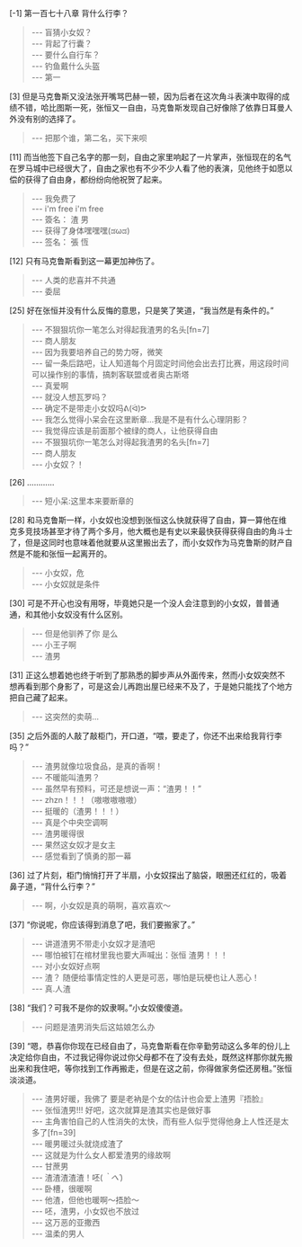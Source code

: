 
[-1] 第一百七十八章 背什么行李？
>--- 盲猜小女奴？<br>
>--- 背起了行囊？<br>
>--- 要什么自行车？<br>
>--- 钓鱼戴什么头盔<br>
>--- 第一<br>

[3] 但是马克鲁斯又没法张开嘴骂巴赫一顿，因为后者在这次角斗表演中取得的成绩不错，哈比图斯一死，张恒又一自由，马克鲁斯发现自己好像除了依靠日耳曼人外没有别的选择了。
>--- 把那个谁，第二名，买下来呗<br>

[11] 而当他签下自己名字的那一刻，自由之家里响起了一片掌声，张恒现在的名气在罗马城中已经很大了，自由之家也有不少不少人看了他的表演，见他终于如愿以偿的获得了自由身，都纷纷向他祝贺了起来。
>--- 我免费了<br>
>--- i'm free
i'm free<br>
>--- 簽名：
渣
男<br>
>--- 获得了身体嘿嘿嘿(ಡωಡ)<br>
>--- 签名：
張
恆<br>

[12] 只有马克鲁斯看到这一幕更加神伤了。
>--- 人类的悲喜并不共通<br>
>--- 委屈<br>

[25] 好在张恒并没有什么反悔的意思，只是笑了笑道，“我当然是有条件的。”
>--- 不狠狠坑你一笔怎么对得起我渣男的名头[fn=7]<br>
>--- 商人朋友<br>
>--- 因为我要培养自己的势力呀，微笑<br>
>--- 留一条后路吧，让人知道每个月固定时间他会出去打比赛，用这段时间可以操作别的事情，搞刺客联盟或者奥古斯塔<br>
>--- 真爱啊<br>
>--- 就没人想瓦罗吗？<br>
>--- 确定不是带走小女奴吗ᕕ(ᐛ)ᕗ<br>
>--- 我怎么觉得小呆会在这里断章...我是不是有什么心理阴影？<br>
>--- 我觉得应该是前面那个被绿的商人，让他获得自由<br>
>--- 不狠狠坑你一笔怎么对得起我渣男的名头[fn=7]<br>
>--- 商人朋友<br>
>--- 小女奴？！<br>

[26] …………
>--- 短小呆:这里本来要断章的<br>

[28] 和马克鲁斯一样，小女奴也没想到张恒这么快就获得了自由，算一算他在维克多竞技场甚至才待了两个多月，他大概也是有史以来最快获得获得自由的角斗士了，但是这同时也意味着他就要从这里搬出去了，而小女奴作为马克鲁斯的财产自然是不能和张恒一起离开的。
>--- 小女奴，危<br>
>--- 小女奴就是条件<br>

[30] 可是不开心也没有用呀，毕竟她只是一个没人会注意到的小女奴，普普通通，和其他小女奴没有什么区别。
>--- 但是他驯养了你 是么<br>
>--- 小王子啊<br>
>--- 渣男<br>

[31] 正这么想着她也终于听到了那熟悉的脚步声从外面传来，然而小女奴突然不想再看到那个身影了，可是这会儿再跑出屋已经来不及了，于是她只能找了个地方把自己藏了起来。
>--- 这突然的卖萌…<br>

[35] 之后外面的人敲了敲柜门，开口道，“喂，要走了，你还不出来给我背行李吗？”
>--- 渣男就像垃圾食品，是真的香啊！<br>
>--- 不暖能叫渣男？<br>
>--- 虽然早有预料，可还是想说一声：“渣男！！”<br>
>--- zhzn！！！（嗷嗷嗷嗷嗷）<br>
>--- 挺暖的（渣男！！！）<br>
>--- 真是个中央空调啊<br>
>--- 渣男暖得很<br>
>--- 果然这女奴才是女主<br>
>--- 感觉看到了慎勇的那一幕<br>

[36] 过了片刻，柜门悄悄打开了半扇，小女奴探出了脑袋，眼圈还红红的，吸着鼻子道，“背什么行李？”
>--- 啊，小女奴是真的萌啊，喜欢喜欢～<br>

[37] “你说呢，你应该得到消息了吧，我们要搬家了。”
>--- 讲道渣男不带走小女奴才是渣吧<br>
>--- 哪怕被钉在棺材里我也要大声喊出：张恒 渣男！！！<br>
>--- 对小女奴好点啊<br>
>--- 渣？
随便给事情定性的人更是可恶，哪怕是玩梗也让人恶心！<br>
>--- 真.人渣<br>

[38] “我们？可我不是你的奴隶啊。”小女奴傻傻道。
>--- 问题是渣男消失后这姑娘怎么办<br>

[39] “嗯，恭喜你你现在已经自由了，马克鲁斯看在你辛勤劳动这么多年的份儿上决定给你自由，不过我记得你说过你父母都不在了没有去处，既然这样那你就先搬出来和我住吧，等你找到工作再搬走，但是在这之前，你得做家务偿还房租。”张恒淡淡道。
>--- 渣男好暖，我佛了
要是老衲是个女的估计也会爱上渣男『捂脸』<br>
>--- 张恒渣男!!!
好吧，这次就算是渣其实也是做好事<br>
>--- 主角害怕自己的人性消失的太快，而有些人似乎觉得他身上人性还是太多了[fn=39]<br>
>--- 暖男暖过头就烧成渣了<br>
>--- 这就是为什么女人都爱渣男的缘故啊<br>
>--- 甘蔗男<br>
>--- 渣渣渣渣渣！呸(*｀へ´*)<br>
>--- 卧槽，很暖啊<br>
>--- 他渣，但他也暖啊～捂脸～<br>
>--- 呸，渣男，小女奴也不放过<br>
>--- 这万恶的亚撒西<br>
>--- 温柔的男人<br>
